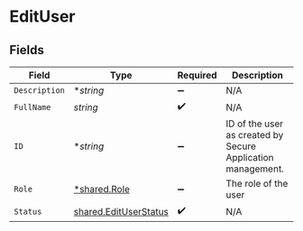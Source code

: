 # EditUser


## Fields

| Field                                                                 | Type                                                                  | Required                                                              | Description                                                           |
| --------------------------------------------------------------------- | --------------------------------------------------------------------- | --------------------------------------------------------------------- | --------------------------------------------------------------------- |
| `Description`                                                         | **string*                                                             | :heavy_minus_sign:                                                    | N/A                                                                   |
| `FullName`                                                            | *string*                                                              | :heavy_check_mark:                                                    | N/A                                                                   |
| `ID`                                                                  | **string*                                                             | :heavy_minus_sign:                                                    | ID of the user as created by Secure Application management.           |
| `Role`                                                                | [*shared.Role](../../../pkg/models/shared/role.md)                    | :heavy_minus_sign:                                                    | The role of the user                                                  |
| `Status`                                                              | [shared.EditUserStatus](../../../pkg/models/shared/edituserstatus.md) | :heavy_check_mark:                                                    | N/A                                                                   |